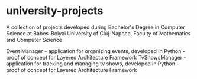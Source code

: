 # university-projects
A collection of projects developed during Bachelor's Degree in Computer Science at Babes-Bolyai University of Cluj-Napoca, Faculty of Mathematics and Computer Science

Event Manager - application for organizing events, developed in Python
              - proof of concept for Layered Architecture Framework
TvShowsManager - application for tracking and managing tv shows, developed in Python
              - proof of concept for Layered Architecture Framework
